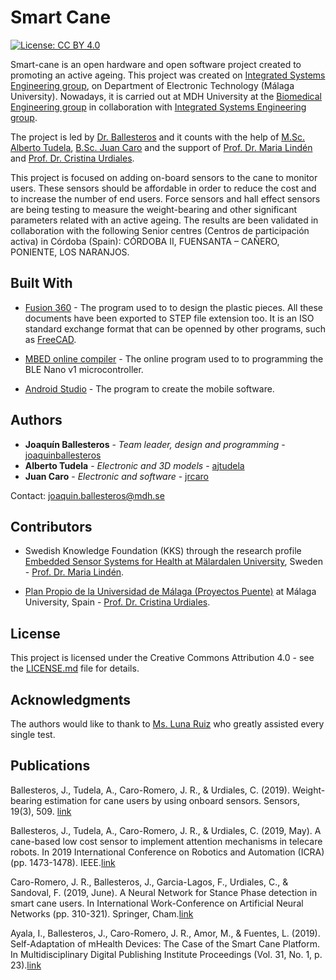 # Smart Cane
[![License: CC BY 4.0](https://img.shields.io/badge/License-CC%20BY%204.0-lightgrey.svg)](https://creativecommons.org/licenses/by/4.0/)

Smart-cane is an open hardware and open software project created to promoting an active ageing. This project was created on [Integrated Systems Engineering group](www.grupoisis.uma.es/), on Department of Electronic Technology (Málaga University). Nowadays, it is carried out at MDH University at the [Biomedical Engineering group](http://www.es.mdh.se/research-groups/32-Biomedical_Engineering) in collaboration with [Integrated Systems Engineering group](www.grupoisis.uma.es/).

The project is led by [Dr. Ballesteros](https://www.researchgate.net/profile/Joaquin_Ballesteros) and it counts with the help of [M.Sc. Alberto Tudela](https://duma.uma.es/duma/buscador/persona/535571bb-1da1-4cbd-a49a-7b0d61c4cd2d/), [B.Sc. Juan Caro](https://duma.uma.es/duma/buscador/persona/6eeb9474-2ce9-4c46-8f6d-ff7827abb2c9/) and the support of [Prof. Dr. Maria Lindén](http://www.es.mdh.se/staff/114-Maria_Lind__n) and [Prof. Dr. Cristina Urdiales](https://www.researchgate.net/profile/Cristina_Urdiales2).

This project is focused on adding on-board sensors to the cane to monitor users. These sensors should be affordable in order to reduce the cost and to increase the number of end users. Force sensors and hall effect sensors are being testing to measure the weight-bearing and other significant parameters related with an active ageing. The results are been validated in collaboration with the following Senior centres (Centros de participación activa) in Córdoba (Spain): CÓRDOBA II, FUENSANTA – CAÑERO, PONIENTE, LOS NARANJOS.


## Built With
* [Fusion 360](https://www.autodesk.com/products/fusion-360/overview) - The program used to to design the plastic pieces. All these documents have been exported to STEP file extension too. It is an ISO standard exchange format that can be openned by other programs, such as [FreeCAD](https://github.com/FreeCAD/FreeCAD).

* [MBED online compiler](https://os.mbed.com/handbook/mbed-Compiler) - The online program used to to programming the BLE Nano v1 microcontroller. 

* [Android Studio](https://developer.android.com/studio/) - The program to create the mobile software.

## Authors

* **Joaquín Ballesteros** - *Team leader, design and programming* - [joaquinballesteros](https://github.com/joaquinballesteros)
* **Alberto Tudela** - *Electronic and 3D models* - [ajtudela](https://github.com/ajtudela)
* **Juan Caro** - *Electronic and software* - [jrcaro](https://github.com/jrcaro)

Contact: joaquin.ballesteros@mdh.se

## Contributors

* Swedish Knowledge Foundation (KKS) through the research profile [Embedded Sensor Systems for Health at Mälardalen University](https://www.mdh.se/forskning/inriktningar/inbyggda-system/ess-h?l=en_UK), Sweden - [Prof. Dr. Maria Lindén](http://www.es.mdh.se/staff/114-Maria_Lind__n).

* [Plan Propio de la Universidad de Málaga (Proyectos Puente)](https://www.uma.es/servicio-de-investigacion/cms/menu/plan-propio-de-investigacion/?set_language=en) at Málaga University, Spain -  [Prof. Dr. Cristina Urdiales](https://www.researchgate.net/profile/Cristina_Urdiales2).

## License

This project is licensed under the Creative Commons Attribution 4.0 - see the [LICENSE.md](https://github.com/joaquinballesteros/Smart-Cane/blob/master/LICENSE) file for details.

## Acknowledgments

The authors would like to thank to [Ms. Luna Ruiz](http://lunakageyama.blogspot.com/) who greatly assisted every single test.

## Publications
Ballesteros, J., Tudela, A., Caro-Romero, J. R., & Urdiales, C. (2019). Weight-bearing estimation for cane users by using onboard sensors. Sensors, 19(3), 509. [link](https://www.mdpi.com/1424-8220/19/3/509/htm)

Ballesteros, J., Tudela, A., Caro-Romero, J. R., & Urdiales, C. (2019, May). A cane-based low cost sensor to implement attention mechanisms in telecare robots. In 2019 International Conference on Robotics and Automation (ICRA) (pp. 1473-1478). IEEE.[link](https://ieeexplore.ieee.org/document/8794283)

Caro-Romero, J. R., Ballesteros, J., Garcia-Lagos, F., Urdiales, C., & Sandoval, F. (2019, June). A Neural Network for Stance Phase detection in smart cane users. In International Work-Conference on Artificial Neural Networks (pp. 310-321). Springer, Cham.[link](https://link.springer.com/chapter/10.1007/978-3-030-20521-8_26)

Ayala, I., Ballesteros, J., Caro-Romero, J. R., Amor, M., & Fuentes, L. (2019). Self-Adaptation of mHealth Devices: The Case of the Smart Cane Platform. In Multidisciplinary Digital Publishing Institute Proceedings (Vol. 31, No. 1, p. 23).[link](https://www.mdpi.com/2504-3900/31/1/23)


